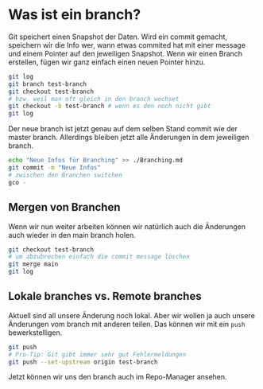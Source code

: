 # Was ist ein branch?

Git speichert einen Snapshot der Daten. Wird ein commit gemacht, speichern wir die Info wer, wann etwas commited hat mit einer message und einem Pointer auf den jeweiligen Snapshot.
Wenn wir einen Branch erstellen, fügen wir ganz einfach einen neuen Pointer hinzu.

```bash
git log
git branch test-branch
git checkout test-branch
# bzw. weil man oft gleich in den branch wechset
git checkout -b test-branch # wenn es den noch nicht gibt
git log
```

Der neue branch ist jetzt genau auf dem selben Stand commit wie der master branch. Allerdings bleiben jetzt alle Änderungen in dem jeweiligen branch.

```bash
echo "Neue Infos für Branching" >> ./Branching.md
git commit -m "Neue Infos"
# zwischen den Branchen switchen
gco -
```

## Mergen von Branchen

Wenn wir nun weiter arbeiten können wir natürlich auch die Änderungen auch wieder in den main branch holen.

```bash
git checkout test-branch
# um abzubrechen einfach die commit message löschen
git merge main
git log
```

## Lokale branches vs. Remote branches

Aktuell sind all unsere Änderung noch lokal. Aber wir wollen ja auch unsere Änderungen vom branch mit anderen teilen. Das können wir mit ein `push` bewerkstelligen.

```bash
git push
# Pro-Tip: Git gibt immer sehr gut Fehlermeldungen
git push --set-upstream origin test-branch
```

Jetzt können wir uns den branch auch im Repo-Manager ansehen.
